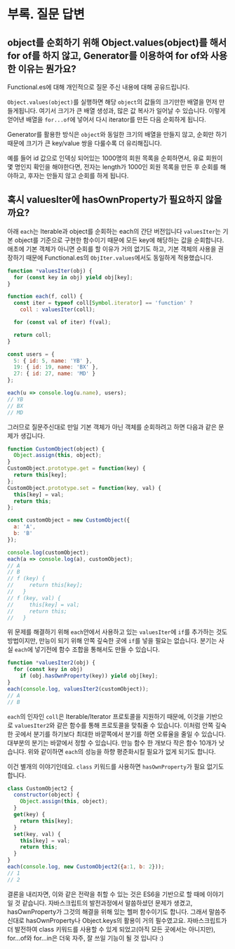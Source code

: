 # 부록. 질문 답변

## object를 순회하기 위해 Object.values(object)를 해서 for of를 하지 않고, Generator를 이용하여 for of와 사용한 이유는 뭔가요?

Functional.es에 대해 개인적으로 질문 주신 내용에 대해 공유드립니다.

`Object.values(object)`를 실행하면 해당 `object`의 값들의 크기만한 배열을 먼저 만들게됩니다. 여기서 크기가 큰 배열 생성과, 많은 값 복사가 일어날 수 있습니다. 이렇게 얻어낸 배열을 `for...of`에 넣어서 다시 iterator를 만든 다음 순회하게 됩니다.

Generator를 활용한 방식은 `object`와 동일한 크기의 배열을 만들지 않고, 순회만 하기 때문에 크기가 큰 key/value 쌍을 다룰수록 더 유리해집니다.

예를 들어 id 값으로 인덱싱 되어있는 1000명의 회원 목록을 순회하면서, 유료 회원이 몇 명인지 확인을 해야한다면, 전자는 length가 1000인 회원 목록을 만든 후 순회를 해야하고, 후자는 만들지 않고 순회를 하게 됩니다.

## 혹시 valuesIter에 hasOwnProperty가 필요하지 않을까요?

아래 `each`는 Iterable과 object를 순회하는 each의 간단 버전입니다 `valuesIter`는 기본 object를 기준으로 구현한 함수이기 때문에 모든 key에 해당하는 값을 순회합니다. 애초에 기본 객체가 아니면 순회를 할 이유가 거의 없기도 하고, 기본 객체의 사용을 권장하기 때문에 Functional.es의 `ObjIter.values`에서도 동일하게 적용했습니다.

```javascript
function *valuesIter(obj) {
  for (const key in obj) yield obj[key];
}

function each(f, coll) {
  const iter = typeof coll[Symbol.iterator] == 'function' ?
    coll : valuesIter(coll);

  for (const val of iter) f(val);

  return coll;
}

const users = {
  5: { id: 5, name: 'YB' },
  19: { id: 19, name: 'BX' },
  27: { id: 27, name: 'MD' }
};

each(u => console.log(u.name), users);
// YB
// BX
// MD
```

그러므로 질문주신대로 만일 기본 객체가 아닌 객체를 순회하려고 하면 다음과 같은 문제가 생깁니다.

```javascript
function CustomObject(object) {
  Object.assign(this, object);
}
CustomObject.prototype.get = function(key) {
  return this[key];
};
CustomObject.prototype.set = function(key, val) {
  this[key] = val;
  return this;
};

const customObject = new CustomObject({
  a: 'A',
  b: 'B'
});

console.log(customObject);
each(a => console.log(a), customObject);
// A
// B
// f (key) {
//     return this[key];
//   }
// f (key, val) {
//     this[key] = val;
//     return this;
//   }
```

위 문제를 해결하기 위해 `each`안에서 사용하고 있는 `valuesIter`에 `if`를 추가하는 것도 방법이지만, 만능이 되기 위해 안쪽 깊숙한 곳에 `if`를 넣을 필요는 없습니다. 분기는 사실 `each`에 넣기전에 함수 조합을 통해서도 만들 수 있습니다.

```javascript
function *valuesIter2(obj) {
  for (const key in obj)
    if (obj.hasOwnProperty(key)) yield obj[key];
}
each(console.log, valuesIter2(customObject));
// A
// B
```

`each`의 인자인 `coll`은 Iterable/Iterator 프로토콜을 지원하기 때문에, 이것을 기반으로 `valuesIter2`와 같은 함수를 통해 프로토콜을 맞춰줄 수 있습니다. 이처럼 안쪽 깊숙한 곳에서 분기를 하기보다 최대한 바깥쪽에서 분기를 하면 오류율을 줄일 수 있습니다. 대부분의 분기는 바깥에서 정할 수 있습니다. 만능 함수 한 개보다 작은 함수 10개가 낫습니다. 위와 같이하면 `each`의 성능을 하향 평준화시킬 필요가 없게 되기도 합니다.

이건 별개의 이야기인데요. `class` 키워드를 사용하면 `hasOwnProperty`가 필요 없기도 합니다.

```javascript
class CustomObject2 {
  constructor(object) {
    Object.assign(this, object);
  }
  get(key) {
    return this[key];
  }
  set(key, val) {
    this[key] = val;
    return this;
  }
}
each(console.log, new CustomObject2({a:1, b: 2}));
// 1
// 2
```

결론을 내리자면, 이와 같은 전략을 취할 수 있는 것은 ES6을 기반으로 할 때에 이야기일 것 같습니다. 자바스크립트의 발전과정에서 말씀하셨던 문제가 생겼고, hasOwnProperty가 그것의 해결을 위해 있는 헬퍼 함수이기도 합니다. 그래서 말씀주신대로 hasOwnProperty나 Object.keys의 활용이 거의 필수였고요. 자바스크립트가 더 발전하여 class 키워드를 사용할 수 있게 되었고(아직 모든 곳에서는 아니지만), for...of와 for...in은 더욱 자주, 잘 쓰일 기능이 될 것 입니다 :)
